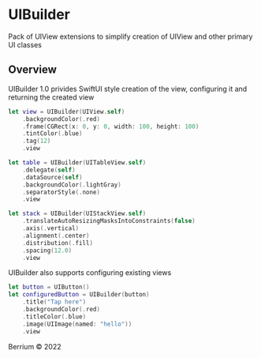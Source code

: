 # UIBuilder

Pack of UIView extensions to simplify creation of UIView and other primary UI classes

## Overview

UIBuilder 1.0 privides SwiftUI style creation of the view, configuring it and returning the created view

```Swift
let view = UIBuilder(UIView.self)
    .backgroundColor(.red)
    .frame(CGRect(x: 0, y: 0, width: 100, height: 100)
    .tintColor(.blue)
    .tag(12)
    .view

let table = UIBuilder(UITableView.self)
    .delegate(self)
    .dataSource(self)
    .backgroundColor(.lightGray)
    .separatorStyle(.none)
    .view

let stack = UIBuilder(UIStackView.self)
    .translateAutoResizingMasksIntoConstraints(false)
    .axis(.vertical)
    .alignment(.center)
    .distribution(.fill)
    .spacing(12.0)
    .view

```

UIBuilder also supports configuring existing views

```Swift
let button = UIButton()
let configuredButton = UIBuilder(button)
    .title("Tap here")
    .backgroundColor(.red)
    .titleColor(.blue)
    .image(UIImage(named: "hello"))
    .view
```

Berrium © 2022
